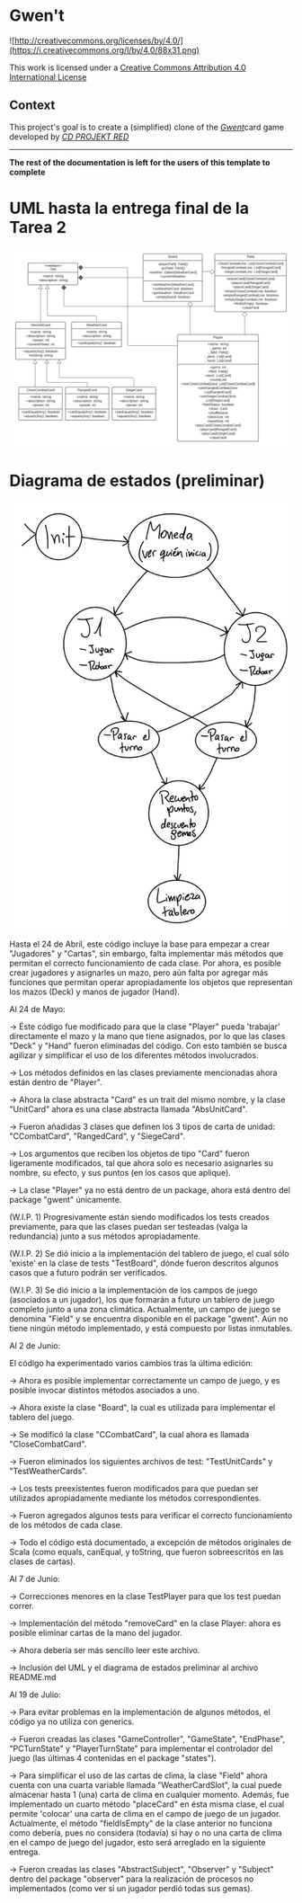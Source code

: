 # Gwen't

![http://creativecommons.org/licenses/by/4.0/](https://i.creativecommons.org/l/by/4.0/88x31.png)

This work is licensed under a
[Creative Commons Attribution 4.0 International License](http://creativecommons.org/licenses/by/4.0/)

Context
-------

This project's goal is to create a (simplified) clone of the
[_Gwent_](https://www.playgwent.com/en)card game developed by [_CD PROJEKT RED_](https://cdprojektred.com/en/)

---

**The rest of the documentation is left for the users of this template to complete**

# UML hasta la entrega final de la Tarea 2
![UML](extras/UML_tarea_2.png)

# Diagrama de estados (preliminar)
![Diagrama de estados](extras/Diagrama_Preliminar.jpg)

Hasta el 24 de Abril, este código incluye la base para empezar a crear "Jugadores" y "Cartas", sin embargo, 
falta implementar más métodos que permitan el correcto funcionamiento de cada clase. Por ahora, es posible
crear jugadores y asignarles un mazo, pero aún falta por agregar más funciones que permitan operar
apropiadamente los objetos que representan los mazos (Deck) y manos de jugador (Hand).

Al 24 de Mayo:

-> Éste código fue modificado para que la clase "Player" pueda 'trabajar' directamente el mazo y la mano 
    que tiene asignados, por lo que las clases "Deck" y "Hand" fueron eliminadas del código. Con esto también se 
    busca agilizar y simplificar el uso de los diferentes métodos involucrados.

-> Los métodos definidos en las clases previamente mencionadas ahora están dentro de "Player". 

-> Ahora la clase abstracta "Card" es un trait del mismo nombre, y la clase "UnitCard" ahora es una clase 
    abstracta llamada "AbsUnitCard". 

-> Fueron añadidas 3 clases que definen los 3 tipos de carta de unidad: "CCombatCard", "RangedCard", y "SiegeCard".

-> Los argumentos que reciben los objetos de tipo "Card" fueron ligeramente modificados, tal que ahora solo
    es necesario asignarles su nombre, su efecto, y sus puntos (en los casos que aplique).

-> La clase "Player" ya no está dentro de un package, ahora está dentro del package "gwent" únicamente.

(W.I.P. 1) Progresivamente están siendo modificados los tests creados previamente, para que las clases puedan ser 
    testeadas (valga la redundancia) junto a sus métodos apropiadamente.

(W.I.P. 2) Se dió inicio a la implementación del tablero de juego, el cual sólo 'existe' en la clase de
    tests "TestBoard", dónde fueron descritos algunos casos que a futuro podrán ser verificados.

(W.I.P. 3) Se dió inicio a la implementación de los campos de juego (asociados a un jugador), los que formarán
    a futuro un tablero de juego completo junto a una zona climática. Actualmente, un campo de juego se denomina
    "Field" y se encuentra disponible en el package "gwent". Aún no tiene ningún método implementado, y está
    compuesto por listas inmutables.

Al 2 de Junio:

El código ha experimentado varios cambios tras la última edición:

-> Ahora es posible implementar correctamente un campo de juego, y es posible invocar distintos métodos
asociados a uno.

-> Ahora existe la clase "Board", la cual es utilizada para implementar el tablero del juego.

-> Se modificó la clase "CCombatCard", la cual ahora es llamada "CloseCombatCard".

-> Fueron eliminados los siguientes archivos de test: "TestUnitCards" y "TestWeatherCards".

-> Los tests preexistentes fueron modificados para que puedan ser utilizados apropiadamente mediante los 
    métodos correspondientes.

-> Fueron agregados algunos tests para verificar el correcto funcionamiento de los métodos de cada clase.

-> Todo el código está documentado, a excepción de métodos originales de Scala (como equals, canEqual, y 
    toString, que fueron sobreescritos en las clases de cartas).


Al 7 de Junio:

-> Correcciones menores en la clase TestPlayer para que los test puedan correr.

-> Implementación del método "removeCard" en la clase Player: ahora es posible eliminar cartas de la mano
    del jugador.

-> Ahora debería ser más sencillo leer este archivo.

-> Inclusión del UML y el diagrama de estados preliminar al archivo README.md


Al 19 de Julio:

-> Para evitar problemas en la implementación de algunos métodos, el código ya no utiliza con generics.

-> Fueron creadas las clases "GameController", "GameState", "EndPhase", "PCTurnState" y "PlayerTurnState" 
    para implementar el controlador del juego (las últimas 4 contenidas en el package "states").

-> Para simplificar el uso de las cartas de clima, la clase "Field" ahora cuenta con una cuarta variable
    llamada "WeatherCardSlot", la cual puede almacenar hasta 1 (una) carta de clima en cualquier momento.
    Además, fue implementado un cuarto método "placeCard" en ésta misma clase, el cual permite 'colocar'
    una carta de clima en el campo de juego de un jugador.
    Actualmente, el método "fieldIsEmpty" de la clase anterior no funciona como debería, pues no considera
    (todavía) si hay o no una carta de clima en el campo de juego del jugador, esto será arreglado en la
    siguiente entrega.

-> Fueron creadas las clases "AbstractSubject", "Observer" y "Subject" dentro del package "observer" para
    la realización de procesos no implementados (como ver si un jugador perdió todas sus gemas).